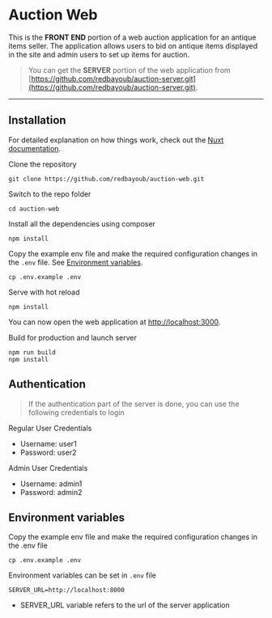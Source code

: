 # Auction Web

This is the **FRONT END** portion of a web auction application for an antique items seller. The application allows users to bid on antique items displayed in the site and admin users to set up items for auction.

> You can get the **SERVER** portion of the web application from [https://github.com/redbayoub/auction-server.git](https://github.com/redbayoub/auction-server.git).

---

## Installation
For detailed explanation on how things work, check out the [Nuxt documentation](https://nuxtjs.org).


Clone the repository

    git clone https://github.com/redbayoub/auction-web.git

Switch to the repo folder

    cd auction-web


Install all the dependencies using composer

    npm install

Copy the example env file and make the required configuration changes in the `.env` file.  See [Environment variables](#environment-variables).

    cp .env.example .env

Serve with hot reload 

    npm install

You can now open the web application at [http://localhost:3000](http://localhost:3000).

    
Build for production and launch server

    npm run build
    npm install

## Authentication

> If the authentication part of the server is done, you can use the following credentials to login

Regular User Credentials

-   Username: user1
-   Password: user2

Admin User Credentials

-   Username: admin1
-   Password: admin2

## Environment variables

Copy the example env file and make the required configuration changes in the .env file

    cp .env.example .env

Environment variables can be set in `.env` file

    SERVER_URL=http://localhost:8000

-   SERVER_URL variable refers to the url of the server application

